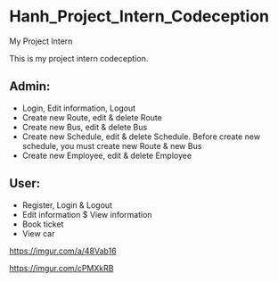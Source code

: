 # Hanh_Project_Intern_Codeception

My Project Intern

This is my project intern codeception.
## Admin:
- Login, Edit information, Logout
- Create new Route, edit & delete Route
- Create new Bus, edit & delete Bus
- Create new Schedule, edit & delete Schedule. Before create new schedule, you must create new Route & new Bus
- Create new Employee, edit & delete Employee
## User:
- Register, Login & Logout
- Edit information $ View information
- Book ticket
- View car


https://imgur.com/a/48Vab16

https://imgur.com/cPMXkRB
